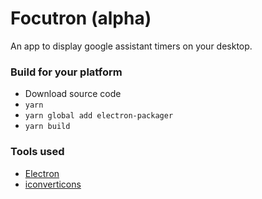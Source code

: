 # Focutron (alpha)

An app to display google assistant timers on your desktop.

### Build for your platform

- Download source code
- `yarn`
- `yarn global add electron-packager`
- `yarn build`

### Tools used

- [Electron](https://electronjs.org)
- [iconverticons](https://iconverticons.com/online/)
